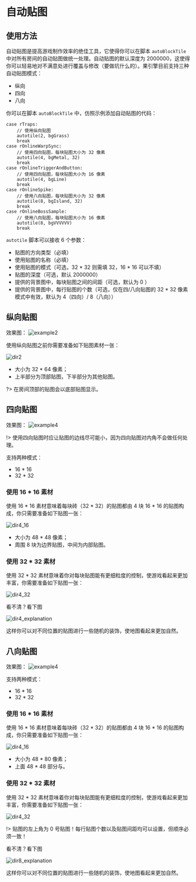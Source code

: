 # 自动贴图

## 使用方法

自动贴图是提高游戏制作效率的绝佳工具，它使得你可以在脚本 `autoBlockTile` 中对所有房间的自动贴图做统一处理。自动贴图的默认深度为 2000000，这使得你可以轻易地对不满意处进行覆盖与修改（要做坑什么的）。果引擎目前支持三种自动贴图模式：

- 纵向
- 四向
- 八向

你可以在脚本 `autoBlockTile` 中，仿照示例添加自动贴图的代码：

```gml
case rTraps:
    // 使用纵向贴图
    autotile(2, bgGrass)
    break
case rOnlineWarpSync:
    // 使用四向贴图，每块贴图大小为 32 像素
    autotile(4, bgMetal, 32)
    break
case rOnlineTriggerAndButton:
    // 使用四向贴图，每块贴图大小为 16 像素
    autotile(4, bgLine)
    break
case rOnlineSpike:
    // 使用八向贴图，每块贴图大小为 32 像素
    autotile(8, bgIsland, 32)
    break
case rOnlineBossSample:
    // 使用八向贴图，每块贴图大小为 16 像素
    autotile(8, bgVVVVVV)
    break
```

`autotile` 脚本可以接收 6 个参数：

- 贴图的方向类型（必填）
- 使用贴图的名称（必填）
- 使用贴图的模式（可选，32 \* 32 则需填 32，16 \* 16 可以不填）
- 贴图的深度（可选，默认 2000000）
- 提供的背景图中，每块贴图之间的间距（可选，默认为 0 ）
- 提供的背景图中，每行贴图的个数（可选，仅在四/八向贴图的 32 \* 32 像素模式中有效，默认为 4（四向）/ 8（八向））

## 纵向贴图

效果图：
![example2](_images/autotile/example2.png)

使用纵向贴图之前你需要准备如下贴图素材一张：

![dir2](_images/autotile/tile2_32.png)

- 大小为 32 \* 64 像素；
- 上半部分为顶部贴图，下半部分为其他贴图。

?> 在房间顶部的贴图会以底部贴图显示。

## 四向贴图

效果图：
![example4](_images/autotile/example4.png)

!> 使用四向贴图时应让贴图的边线尽可能小，因为四向贴图对内角不会做任何处理。

支持两种模式：

- 16 \* 16
- 32 \* 32

### 使用 16 \* 16 素材

使用 16 \* 16 素材意味着每块砖（32 \* 32）的贴图都由 4 块 16 \* 16 的贴图构成，你只需要准备如下贴图一张：

![dir4_16](_images/autotile/tile4_16.png)

- 大小为 48 \* 48 像素；
- 周围 8 块为边界贴图，中间为内部贴图。

### 使用 32 \* 32 素材

使用 32 \* 32 素材意味着你对每块贴图能有更细粒度的控制，使游戏看起来更加丰富，你需要准备如下贴图一张：

![dir4_32](_images/autotile/tile4_32.png)

看不清？看下图

![dir4_explanation](_images/autotile/explanation4_32.png)

这样你可以对不同位置的贴图进行一些随机的装饰，使地图看起来更加自然。

## 八向贴图

效果图：
![example4](_images/autotile/example8.png)

支持两种模式：

- 16 \* 16
- 32 \* 32

### 使用 16 \* 16 素材

使用 16 \* 16 素材意味着每块砖（32 \* 32）的贴图都由 4 块 16 \* 16 的贴图构成，你只需要准备如下贴图一张：

![dir4_16](_images/autotile/tile8_16.png)

- 大小为 48 \* 80 像素；
- 上面 48 \* 48 部分与。

### 使用 32 \* 32 素材

使用 32 \* 32 素材意味着你对每块贴图能有更细粒度的控制，使游戏看起来更加丰富，你需要准备如下贴图一张：

![dir4_32](_images/autotile/tile8_32.png)

!> 贴图的左上角为 0 号贴图！每行贴图个数以及贴图间距均可以设置，但顺序必须一致！

看不清？看下图

![dir8_explanation](_images/autotile/explanation8_32.png)

这样你可以对不同位置的贴图进行一些随机的装饰，使地图看起来更加自然。
